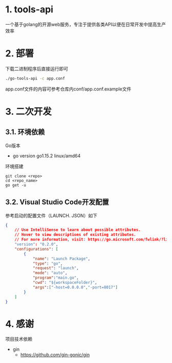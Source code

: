 # 1. tools-api
一个基于golang的开源web服务，专注于提供各类API以便在日常开发中提高生产效率


# 2. 部署
下载二进制程序后直接运行即可

```bash
./go-tools-api -c app.conf
```

app.conf文件的内容可参考仓库内conf/app.conf.example文件

# 3. 二次开发
## 3.1. 环境依赖
Go版本
* go version go1.15.2 linux/amd64

环境搭建
```shell
git clone <repo>
cd <repo_name>
go get -u
```

## 3.2. Visual Studio Code开发配置
参考启动的配置文件（LAUNCH. JSON）如下
```json
{
    // Use IntelliSense to learn about possible attributes.
    // Hover to view descriptions of existing attributes.
    // For more information, visit: https://go.microsoft.com/fwlink/?linkid=830387
    "version": "0.2.0",
    "configurations": [
        {
            "name": "Launch Package",
            "type": "go",
            "request": "launch",
            "mode": "auto",
            "program":"main.go",
            "cwd": "${workspaceFolder}",
            "args":["-host=0.0.0.0","-port=8017"]
        }
    ]
}
```
# 4. 感谢
项目技术依赖
* gin
  * https://github.com/gin-gonic/gin
